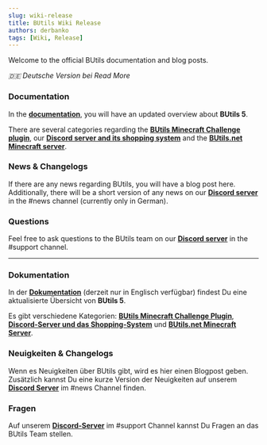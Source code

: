```yaml
---
slug: wiki-release
title: BUtils Wiki Release
authors: derbanko
tags: [Wiki, Release]
---
```


Welcome to the official BUtils documentation and blog posts.

*:de: Deutsche Version bei Read More*

### Documentation

In the **[documentation](../docs/intro)**, you will have an updated overview about **BUtils 5**.

There are several categories regarding the **[BUtils Minecraft Challenge plugin](../docs/category/butils-minecraft-plugin)**,
our **[Discord server and its shopping system](../docs/category/butils-discord-server)** and
the **[BUtils.net Minecraft server](../docs/category/butils-minecraft-server)**.

### News & Changelogs

If there are any news regarding BUtils, you will have a blog post here.
Additionally, there will be a short version of any news on our **[Discord server](https://butils.net/discord)** in the #news channel (currently only in German).

### Questions

Feel free to ask questions to the BUtils team on our **[Discord server](https://butils.net/discord)** in the #support channel.

<!--truncate-->

---

### Dokumentation

In der **[Dokumentation](../docs/intro)** (derzeit nur in Englisch verfügbar) findest Du eine aktualisierte Übersicht von **BUtils 5**.

Es gibt verschiedene Kategorien: **[BUtils Minecraft Challenge Plugin](../docs/category/butils-minecraft-plugin)**,
**[Discord-Server und das Shopping-System](../docs/category/butils-discord-server)** und
**[BUtils.net Minecraft Server](../docs/category/butils-minecraft-server)**.

### Neuigkeiten & Changelogs

Wenn es Neuigkeiten über BUtils gibt, wird es hier einen Blogpost geben.
Zusätzlich kannst Du eine kurze Version der Neuigkeiten auf unserem **[Discord Server](https://butils.net/discord)** im #news Channel finden.

### Fragen

Auf unserem **[Discord-Server](https://butils.net/discord)** im #support Channel kannst Du Fragen an das BUtils Team stellen.